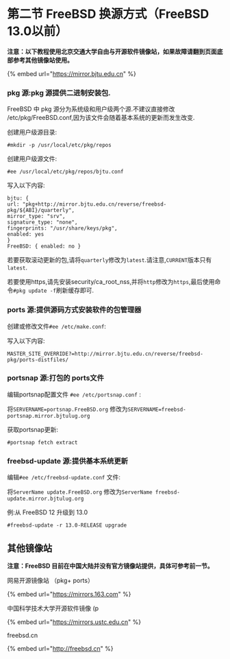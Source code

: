 # 第二节 FreeBSD 换源方式（FreeBSD 13.0以前）

**注意：以下教程使用北京交通大学自由与开源软件镜像站，如果故障请翻到页面底部参考其他镜像站使用。**

{% embed url="https://mirror.bjtu.edu.cn" %}

### pkg 源:pkg 源提供二进制安装包. <a href="#pkg-yuan-pkg-yuan-ti-gong-er-jin-zhi-an-zhuang-bao" id="pkg-yuan-pkg-yuan-ti-gong-er-jin-zhi-an-zhuang-bao"></a>

FreeBSD 中 pkg 源分为系统级和用户级两个源.不建议直接修改 /etc/pkg/FreeBSD.conf,因为该文件会随着基本系统的更新而发生改变.

创建用户级源目录:

`#mkdir -p /usr/local/etc/pkg/repos`

创建用户级源文件:

`#ee /usr/local/etc/pkg/repos/bjtu.conf`

写入以下内容:

```
bjtu: {  
url: "pkg+http://mirror.bjtu.edu.cn/reverse/freebsd-pkg/${ABI}/quarterly",  
mirror_type: "srv",  
signature_type: "none",  
fingerprints: "/usr/share/keys/pkg",  
enabled: yes
}
FreeBSD: { enabled: no }
```

若要获取滚动更新的包,请将`quarterly`修改为`latest`.请注意,`CURRENT`版本只有`latest`.

若要使用https,请先安装security/ca\_root\_nss,并将`http`修改为`https`,最后使用命令`#pkg update -f`刷新缓存即可.

### ports 源:提供源码方式安装软件的包管理器

创建或修改文件`#ee /etc/make.conf`:

写入以下内容:

`MASTER_SITE_OVERRIDE?=http://mirror.bjtu.edu.cn/reverse/freebsd-pkg/ports-distfiles/`

### portsnap 源:打包的 ports文件

编辑portsnap配置文件 `#ee /etc/portsnap.conf` :

将`SERVERNAME=portsnap.FreeBSD.org` 修改为`SERVERNAME=freebsd-portsnap.mirror.bjtulug.org`

获取portsnap更新:

`#portsnap fetch extract`

### freebsd-update 源:提供基本系统更新

编辑`#ee /etc/freebsd-update.conf` 文件:

将`ServerName update.FreeBSD.org` 修改为`ServerName freebsd-update.mirror.bjtulug.org`

例:从 FreeBSD 12 升级到 13.0

`#freebsd-update -r 13.0-RELEASE upgrade`

## 其他镜像站

**注意：FreeBSD 目前在中国大陆并没有官方镜像站提供，具体可参考前一节。**

网易开源镜像站 （pkg+ ports）

{% embed url="https://mirrors.163.com" %}

中国科学技术大学开源软件镜像 (p

{% embed url="https://mirrors.ustc.edu.cn" %}

freebsd.cn&#x20;

{% embed url="http://freebsd.cn" %}
